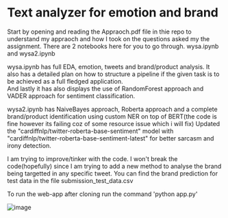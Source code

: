 # Text analyzer for emotion and brand

Start by opening and reading the Appraoch.pdf file in thie repo to understand my appraoch and how I took on the questions asked my the assignment.
There are 2 notebooks here for you to go through. wysa.ipynb and wysa2.ipynb

wysa.ipynb has full EDA, emotion, tweets and brand/product analysis. It also has a detailed plan on how to structure a pipeline if the given task is to be achieved as a full fledged application.\
And lastly it has also displays the use of RandomForest approach and VADER approach for sentiment classification.

wysa2.ipynb has NaiveBayes approach, Roberta approach and a complete brand/product identification using custom NER on top of BERT(the code is fine however its failing coz of some resource issue which i will fix)
Updated the "cardiffnlp/twitter-roberta-base-sentiment" model with "cardiffnlp/twitter-roberta-base-sentiment-latest" for better sarcasm and irony detection.

I am trying to improve/tinker with the code. I won't break the code(hopefully) since I am trying to add a new method to analyse the brand being targetted in any specific tweet.
You can find the brand prediction for test data in the file submission_test_data.csv

To run the web-app after cloning run the command 'python app.py'

![image](https://github.com/rohan-patnaik/Text-analysis-for-emotion-and-brand/assets/22250758/ca8ee531-b14b-46f4-9e54-028574120567)

